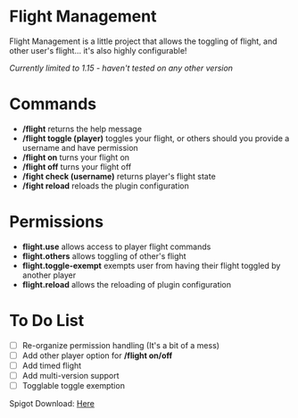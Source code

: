 # Flight Management

Flight Management is a little project that allows the toggling of flight, and other user's flight... it's also highly configurable!

*Currently limited to 1.15 - haven't tested on any other version*

# Commands

* **/flight** returns the help message 
* **/flight toggle (player)** toggles your flight, or others should you provide a username and have permission
* **/flight on** turns your flight on
* **/flight off** turns your flight off
* **/fight check (username)** returns player's flight state
* **/fight reload** reloads the plugin configuration

# Permissions

* **flight.use** allows access to player flight commands
* **flight.others** allows toggling of other's flight
* **flight.toggle-exempt** exempts user from having their flight toggled by another player
* **flight.reload** allows the reloading of plugin configuration

# To Do List
- [ ] Re-organize permission handling (It's a bit of a mess)
- [ ] Add other player option for **/flight on/off**
- [ ] Add timed flight
- [ ] Add multi-version support
- [ ] Togglable toggle exemption

Spigot Download: [Here](https://www.spigotmc.org/resources/flight-management.82867/ "Flight Management on SpigotMC")
